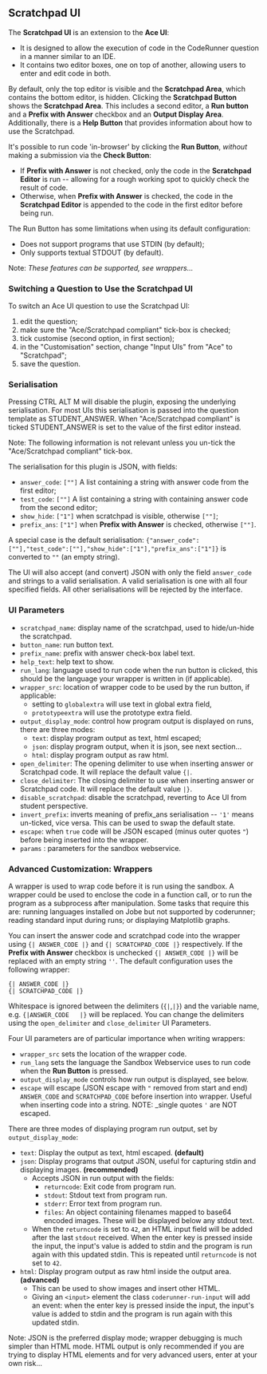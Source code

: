 ## Scratchpad UI
The **Scratchpad UI** is an extension to the **Ace UI**:
- It is designed to allow the execution of code in the CodeRunner question in a manner similar to an IDE.
- It contains two editor boxes, one on top of another, allowing users to enter and edit code in both.

By default, only the top editor is visible and the **Scratchpad Area**, which contains the bottom editor, is hidden. 
Clicking the **Scratchpad Button** shows the **Scratchpad Area**. 
This includes a second editor, a **Run button** and a **Prefix with Answer** checkbox and an **Output Display Area**. 
Additionally, there is a **Help Button** that provides information about how to use the Scratchpad. 

It's possible to run code 'in-browser' by clicking the **Run Button**, _without_ making a submission via the **Check Button**:
- If **Prefix with Answer** is not checked, only the code in the **Scratchpad Editor** is run -- allowing for a rough working spot to quickly check the result of code.
- Otherwise, when **Prefix with Answer** is checked, the code in the **Scratchpad Editor** is appended to the code in the first editor before being run.

The Run Button has some limitations when using its default configuration:
- Does not support programs that use STDIN (by default);
- Only supports textual STDOUT (by default).

Note: *These features can be supported, see wrappers...*


### Switching a Question to Use the Scratchpad UI

To switch an Ace UI question to use the Scratchpad UI:
   1. edit the question;
   2. make sure the "Ace/Scratchpad compliant" tick-box is checked;
   3. tick customise (second option, in first section);
   4. in the "Customisation" section, change "Input UIs" from "Ace" to "Scratchpad";
   5. save the question.

### Serialisation

Pressing CTRL ALT M will disable the plugin, exposing the underlying serialisation.
For most UIs this serialisation is passed into the question template as STUDENT_ANSWER. 
When "Ace/Scratchpad compliant" is ticked STUDENT_ANSWER is set to the value of the first editor instead.

Note: The following information is not relevant unless you un-tick the "Ace/Scratchpad compliant" tick-box.

The serialisation for this plugin is JSON, with fields:
- `answer_code`: `[""]` A list containing a string with answer code from the first editor;
- `test_code`: `[""]` A list containing a string with containing answer code from the second editor;
- `show_hide`: `["1"]` when scratchpad is visible, otherwise `[""]`;
- `prefix_ans`: `["1"]` when **Prefix with Answer** is checked, otherwise `[""]`.

A special case is the default serialisation: `{"answer_code":[""],"test_code":[""],"show_hide":["1"],"prefix_ans":["1"]}` is converted to `""` (an empty string).

The UI will also accept (and convert) JSON with only the field `answer_code` and strings to a valid serialisation.
A valid serialisation is one with all four specified fields. All other serialisations will be rejected by the interface.

### UI Parameters

- `scratchpad_name`: display name of the scratchpad, used to hide/un-hide the scratchpad.
- `button_name`: run button text.
- `prefix_name`: prefix with answer check-box label text.
- `help_text`: help text to show.
- `run_lang`: language used to run code when the run button is clicked, this should be the language your wrapper is written in (if applicable).
- `wrapper_src`: location of wrapper code to be used by the run button, if applicable:
    - setting to `globalextra` will use text in global extra field,
    - `prototypeextra` will use the prototype extra field.
- `output_display_mode`: control how program output is displayed on runs, there are three modes:
  - `text`: display program output as text, html escaped;
  - `json`: display program output, when it is json, see next section...
  - `html`: display program output as raw html.
- `open_delimiter`: The opening delimiter to use when inserting answer or Scratchpad code. It will replace the default value `{|`.
- `close_delimiter`: The closing delimiter to use when inserting answer or Scratchpad code. It will replace the default value `|}`.
- `disable_scratchpad`:	disable the scratchpad, reverting to Ace UI from student perspective.
- `invert_prefix`: inverts meaning of prefix_ans serialisation -- `'1'` means un-ticked, vice versa. This can be used to swap the default state.
- `escape`: when `true` code will be JSON escaped (minus outer quotes `"`) before being inserted into the wrapper.
- `params` : parameters for the sandbox webservice.

### Advanced Customization: Wrappers
A wrapper is used to wrap code before it is run using the sandbox.
A wrapper could be used to enclose the code in a function call, or to run the program as a subprocess after manipulation.
Some tasks that require this are: running languages installed on Jobe but not supported by coderunner; reading standard input during runs; or displaying Matplotlib graphs.


You can insert the answer code and scratchpad code into the wrapper using `{| ANSWER_CODE |}` and `{| SCRATCHPAD_CODE |}` respectively.
If the **Prefix with Answer** checkbox is unchecked `{| ANSWER_CODE |}` will be replaced with an empty string `''`.
The default configuration uses the following wrapper:


```
{| ANSWER_CODE |}
{| SCRATCHPAD_CODE |}
```
Whitespace is ignored between the delimiters (`{|`,`|}`) and the variable name, e.g. `{|ANSWER_CODE   |}` will be replaced.
You can change the delimiters using the `open_delimiter` and `close_delimiter` UI Parameters. 


Four UI parameters are of particular importance when writing wrappers:

- `wrapper_src` sets the location of the wrapper code.
- `run_lang` sets the language the Sandbox Webservice uses to run code when the **Run Button** is pressed.
- `output_display_mode` controls how run output is displayed, see below. 
- `escape` will escape (JSON escape with `"` removed from start and end) `ANSWER_CODE` and `SCRATCHPAD_CODE` before insertion into wrapper. Useful when inserting code into a string. NOTE: _single quotes `'` are NOT escaped.

There are three modes of displaying program run output, set by `output_display_mode`:
  - `text`: Display the output as text, html escaped. **(default)**
  - `json`: Display programs that output JSON, useful for capturing stdin and displaying images. **(recommended)**
    - Accepts JSON in run output with the fields:
      - `returncode`: Exit code from program run.
      - `stdout`: Stdout text from program run.
      - `stderr`: Error text from program run.
      - `files`: An object containing filenames mapped to base64 encoded images. These will be displayed below any stdout text.
    - When the `returncode` is set to `42`, an HTML input field will be added after the last `stdout` received.
      When the enter key is pressed inside the input, the input's value is added to stdin and the program is run again with this updated stdin.
      This is repeated until `returncode` is not set to `42`.
  - `html`: Display program output as raw html inside the output area. **(advanced)**
    - This can be used to show images and insert other HTML.
    - Giving an `<input>` element the class `coderunner-run-input` will add an event: when the enter key is pressed inside the input, the input's value is added to stdin and the program is run again with this updated stdin.

Note: JSON is the preferred display mode; wrapper debugging is much simpler than HTML mode. 
HTML output is only recommended if you are trying to display HTML elements and for very advanced users, enter at your own risk...
